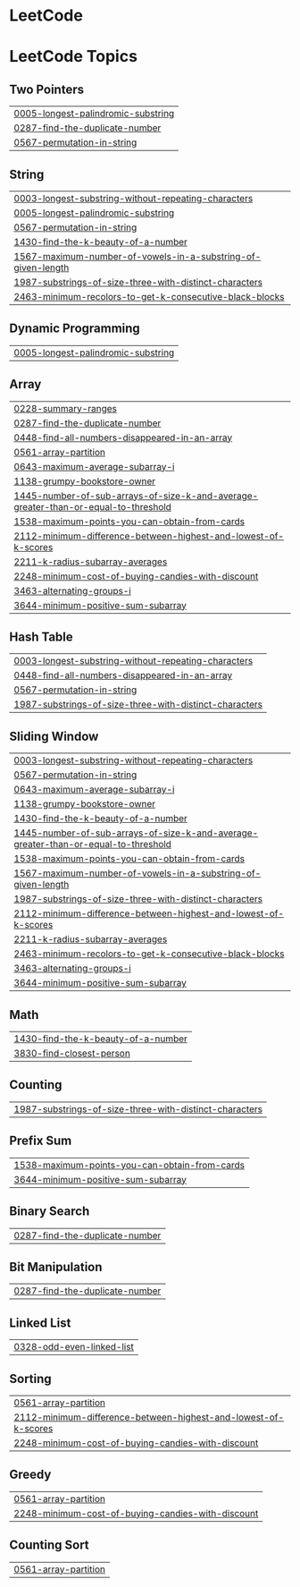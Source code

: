 # LeetCode
<!---LeetCode Topics Start-->
# LeetCode Topics
## Two Pointers
|  |
| ------- |
| [0005-longest-palindromic-substring](https://github.com/saathvika123/LeetCode/tree/master/0005-longest-palindromic-substring) |
| [0287-find-the-duplicate-number](https://github.com/saathvika123/LeetCode/tree/master/0287-find-the-duplicate-number) |
| [0567-permutation-in-string](https://github.com/saathvika123/LeetCode/tree/master/0567-permutation-in-string) |
## String
|  |
| ------- |
| [0003-longest-substring-without-repeating-characters](https://github.com/saathvika123/LeetCode/tree/master/0003-longest-substring-without-repeating-characters) |
| [0005-longest-palindromic-substring](https://github.com/saathvika123/LeetCode/tree/master/0005-longest-palindromic-substring) |
| [0567-permutation-in-string](https://github.com/saathvika123/LeetCode/tree/master/0567-permutation-in-string) |
| [1430-find-the-k-beauty-of-a-number](https://github.com/saathvika123/LeetCode/tree/master/1430-find-the-k-beauty-of-a-number) |
| [1567-maximum-number-of-vowels-in-a-substring-of-given-length](https://github.com/saathvika123/LeetCode/tree/master/1567-maximum-number-of-vowels-in-a-substring-of-given-length) |
| [1987-substrings-of-size-three-with-distinct-characters](https://github.com/saathvika123/LeetCode/tree/master/1987-substrings-of-size-three-with-distinct-characters) |
| [2463-minimum-recolors-to-get-k-consecutive-black-blocks](https://github.com/saathvika123/LeetCode/tree/master/2463-minimum-recolors-to-get-k-consecutive-black-blocks) |
## Dynamic Programming
|  |
| ------- |
| [0005-longest-palindromic-substring](https://github.com/saathvika123/LeetCode/tree/master/0005-longest-palindromic-substring) |
## Array
|  |
| ------- |
| [0228-summary-ranges](https://github.com/saathvika123/LeetCode/tree/master/0228-summary-ranges) |
| [0287-find-the-duplicate-number](https://github.com/saathvika123/LeetCode/tree/master/0287-find-the-duplicate-number) |
| [0448-find-all-numbers-disappeared-in-an-array](https://github.com/saathvika123/LeetCode/tree/master/0448-find-all-numbers-disappeared-in-an-array) |
| [0561-array-partition](https://github.com/saathvika123/LeetCode/tree/master/0561-array-partition) |
| [0643-maximum-average-subarray-i](https://github.com/saathvika123/LeetCode/tree/master/0643-maximum-average-subarray-i) |
| [1138-grumpy-bookstore-owner](https://github.com/saathvika123/LeetCode/tree/master/1138-grumpy-bookstore-owner) |
| [1445-number-of-sub-arrays-of-size-k-and-average-greater-than-or-equal-to-threshold](https://github.com/saathvika123/LeetCode/tree/master/1445-number-of-sub-arrays-of-size-k-and-average-greater-than-or-equal-to-threshold) |
| [1538-maximum-points-you-can-obtain-from-cards](https://github.com/saathvika123/LeetCode/tree/master/1538-maximum-points-you-can-obtain-from-cards) |
| [2112-minimum-difference-between-highest-and-lowest-of-k-scores](https://github.com/saathvika123/LeetCode/tree/master/2112-minimum-difference-between-highest-and-lowest-of-k-scores) |
| [2211-k-radius-subarray-averages](https://github.com/saathvika123/LeetCode/tree/master/2211-k-radius-subarray-averages) |
| [2248-minimum-cost-of-buying-candies-with-discount](https://github.com/saathvika123/LeetCode/tree/master/2248-minimum-cost-of-buying-candies-with-discount) |
| [3463-alternating-groups-i](https://github.com/saathvika123/LeetCode/tree/master/3463-alternating-groups-i) |
| [3644-minimum-positive-sum-subarray](https://github.com/saathvika123/LeetCode/tree/master/3644-minimum-positive-sum-subarray) |
## Hash Table
|  |
| ------- |
| [0003-longest-substring-without-repeating-characters](https://github.com/saathvika123/LeetCode/tree/master/0003-longest-substring-without-repeating-characters) |
| [0448-find-all-numbers-disappeared-in-an-array](https://github.com/saathvika123/LeetCode/tree/master/0448-find-all-numbers-disappeared-in-an-array) |
| [0567-permutation-in-string](https://github.com/saathvika123/LeetCode/tree/master/0567-permutation-in-string) |
| [1987-substrings-of-size-three-with-distinct-characters](https://github.com/saathvika123/LeetCode/tree/master/1987-substrings-of-size-three-with-distinct-characters) |
## Sliding Window
|  |
| ------- |
| [0003-longest-substring-without-repeating-characters](https://github.com/saathvika123/LeetCode/tree/master/0003-longest-substring-without-repeating-characters) |
| [0567-permutation-in-string](https://github.com/saathvika123/LeetCode/tree/master/0567-permutation-in-string) |
| [0643-maximum-average-subarray-i](https://github.com/saathvika123/LeetCode/tree/master/0643-maximum-average-subarray-i) |
| [1138-grumpy-bookstore-owner](https://github.com/saathvika123/LeetCode/tree/master/1138-grumpy-bookstore-owner) |
| [1430-find-the-k-beauty-of-a-number](https://github.com/saathvika123/LeetCode/tree/master/1430-find-the-k-beauty-of-a-number) |
| [1445-number-of-sub-arrays-of-size-k-and-average-greater-than-or-equal-to-threshold](https://github.com/saathvika123/LeetCode/tree/master/1445-number-of-sub-arrays-of-size-k-and-average-greater-than-or-equal-to-threshold) |
| [1538-maximum-points-you-can-obtain-from-cards](https://github.com/saathvika123/LeetCode/tree/master/1538-maximum-points-you-can-obtain-from-cards) |
| [1567-maximum-number-of-vowels-in-a-substring-of-given-length](https://github.com/saathvika123/LeetCode/tree/master/1567-maximum-number-of-vowels-in-a-substring-of-given-length) |
| [1987-substrings-of-size-three-with-distinct-characters](https://github.com/saathvika123/LeetCode/tree/master/1987-substrings-of-size-three-with-distinct-characters) |
| [2112-minimum-difference-between-highest-and-lowest-of-k-scores](https://github.com/saathvika123/LeetCode/tree/master/2112-minimum-difference-between-highest-and-lowest-of-k-scores) |
| [2211-k-radius-subarray-averages](https://github.com/saathvika123/LeetCode/tree/master/2211-k-radius-subarray-averages) |
| [2463-minimum-recolors-to-get-k-consecutive-black-blocks](https://github.com/saathvika123/LeetCode/tree/master/2463-minimum-recolors-to-get-k-consecutive-black-blocks) |
| [3463-alternating-groups-i](https://github.com/saathvika123/LeetCode/tree/master/3463-alternating-groups-i) |
| [3644-minimum-positive-sum-subarray](https://github.com/saathvika123/LeetCode/tree/master/3644-minimum-positive-sum-subarray) |
## Math
|  |
| ------- |
| [1430-find-the-k-beauty-of-a-number](https://github.com/saathvika123/LeetCode/tree/master/1430-find-the-k-beauty-of-a-number) |
| [3830-find-closest-person](https://github.com/saathvika123/LeetCode/tree/master/3830-find-closest-person) |
## Counting
|  |
| ------- |
| [1987-substrings-of-size-three-with-distinct-characters](https://github.com/saathvika123/LeetCode/tree/master/1987-substrings-of-size-three-with-distinct-characters) |
## Prefix Sum
|  |
| ------- |
| [1538-maximum-points-you-can-obtain-from-cards](https://github.com/saathvika123/LeetCode/tree/master/1538-maximum-points-you-can-obtain-from-cards) |
| [3644-minimum-positive-sum-subarray](https://github.com/saathvika123/LeetCode/tree/master/3644-minimum-positive-sum-subarray) |
## Binary Search
|  |
| ------- |
| [0287-find-the-duplicate-number](https://github.com/saathvika123/LeetCode/tree/master/0287-find-the-duplicate-number) |
## Bit Manipulation
|  |
| ------- |
| [0287-find-the-duplicate-number](https://github.com/saathvika123/LeetCode/tree/master/0287-find-the-duplicate-number) |
## Linked List
|  |
| ------- |
| [0328-odd-even-linked-list](https://github.com/saathvika123/LeetCode/tree/master/0328-odd-even-linked-list) |
## Sorting
|  |
| ------- |
| [0561-array-partition](https://github.com/saathvika123/LeetCode/tree/master/0561-array-partition) |
| [2112-minimum-difference-between-highest-and-lowest-of-k-scores](https://github.com/saathvika123/LeetCode/tree/master/2112-minimum-difference-between-highest-and-lowest-of-k-scores) |
| [2248-minimum-cost-of-buying-candies-with-discount](https://github.com/saathvika123/LeetCode/tree/master/2248-minimum-cost-of-buying-candies-with-discount) |
## Greedy
|  |
| ------- |
| [0561-array-partition](https://github.com/saathvika123/LeetCode/tree/master/0561-array-partition) |
| [2248-minimum-cost-of-buying-candies-with-discount](https://github.com/saathvika123/LeetCode/tree/master/2248-minimum-cost-of-buying-candies-with-discount) |
## Counting Sort
|  |
| ------- |
| [0561-array-partition](https://github.com/saathvika123/LeetCode/tree/master/0561-array-partition) |
<!---LeetCode Topics End-->